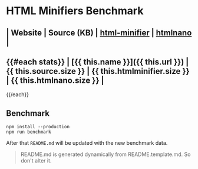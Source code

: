 # HTML Minifiers Benchmark

[html-minifier]: https://www.npmjs.com/package/html-minifier
[htmlnano]: https://www.npmjs.com/package/nano

| Website | Source (KB) | [html-minifier] | [htmlnano] |
--------------------------------------------------------
{{#each stats}}
| [{{ this.name }}]({{ this.url }}) | {{ this.source.size }} | {{ this.htmlminifier.size }} | {{ this.htmlnano.size }} |
-------------------------------------------------------------------------------------------------------------
{{/each}}


## Benchmark
```
npm install --production
npm run benchmark
```

After that `README.md` will be updated with the new benchmark data.

> README.md is generated dynamically from README.template.md. So don't alter it.
